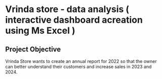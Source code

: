 # Vrinda store - data analysis ( interactive dashboard acreation using Ms Excel )
## Project Objective
Vrinda Store wants to create an annual report for 2022 so that the owner can better understand their customers and increase sales in 2023 and 2024.
